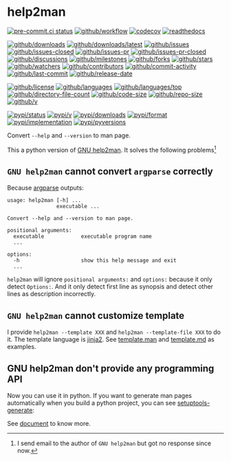 # help2man

[![pre-commit.ci status](https://results.pre-commit.ci/badge/github/Freed-Wu/help2man/main.svg)](https://results.pre-commit.ci/latest/github/Freed-Wu/help2man/main)
[![github/workflow](https://github.com/Freed-Wu/help2man/actions/workflows/main.yml/badge.svg)](https://github.com/Freed-Wu/help2man/actions)
[![codecov](https://codecov.io/gh/Freed-Wu/help2man/branch/main/graph/badge.svg)](https://codecov.io/gh/Freed-Wu/help2man)
[![readthedocs](https://shields.io/readthedocs/help2man)](https://help2man.readthedocs.io)

[![github/downloads](https://shields.io/github/downloads/Freed-Wu/help2man/total)](https://github.com/Freed-Wu/help2man/releases)
[![github/downloads/latest](https://shields.io/github/downloads/Freed-Wu/help2man/latest/total)](https://github.com/Freed-Wu/help2man/releases/latest)
[![github/issues](https://shields.io/github/issues/Freed-Wu/help2man)](https://github.com/Freed-Wu/help2man/issues)
[![github/issues-closed](https://shields.io/github/issues-closed/Freed-Wu/help2man)](https://github.com/Freed-Wu/help2man/issues?q=is%3Aissue+is%3Aclosed)
[![github/issues-pr](https://shields.io/github/issues-pr/Freed-Wu/help2man)](https://github.com/Freed-Wu/help2man/pulls)
[![github/issues-pr-closed](https://shields.io/github/issues-pr-closed/Freed-Wu/help2man)](https://github.com/Freed-Wu/help2man/pulls?q=is%3Apr+is%3Aclosed)
[![github/discussions](https://shields.io/github/discussions/Freed-Wu/help2man)](https://github.com/Freed-Wu/help2man/discussions)
[![github/milestones](https://shields.io/github/milestones/all/Freed-Wu/help2man)](https://github.com/Freed-Wu/help2man/milestones)
[![github/forks](https://shields.io/github/forks/Freed-Wu/help2man)](https://github.com/Freed-Wu/help2man/network/members)
[![github/stars](https://shields.io/github/stars/Freed-Wu/help2man)](https://github.com/Freed-Wu/help2man/stargazers)
[![github/watchers](https://shields.io/github/watchers/Freed-Wu/help2man)](https://github.com/Freed-Wu/help2man/watchers)
[![github/contributors](https://shields.io/github/contributors/Freed-Wu/help2man)](https://github.com/Freed-Wu/help2man/graphs/contributors)
[![github/commit-activity](https://shields.io/github/commit-activity/w/Freed-Wu/help2man)](https://github.com/Freed-Wu/help2man/graphs/commit-activity)
[![github/last-commit](https://shields.io/github/last-commit/Freed-Wu/help2man)](https://github.com/Freed-Wu/help2man/commits)
[![github/release-date](https://shields.io/github/release-date/Freed-Wu/help2man)](https://github.com/Freed-Wu/help2man/releases/latest)

[![github/license](https://shields.io/github/license/Freed-Wu/help2man)](https://github.com/Freed-Wu/help2man/blob/main/LICENSE)
[![github/languages](https://shields.io/github/languages/count/Freed-Wu/help2man)](https://github.com/Freed-Wu/help2man)
[![github/languages/top](https://shields.io/github/languages/top/Freed-Wu/help2man)](https://github.com/Freed-Wu/help2man)
[![github/directory-file-count](https://shields.io/github/directory-file-count/Freed-Wu/help2man)](https://github.com/Freed-Wu/help2man)
[![github/code-size](https://shields.io/github/languages/code-size/Freed-Wu/help2man)](https://github.com/Freed-Wu/help2man)
[![github/repo-size](https://shields.io/github/repo-size/Freed-Wu/help2man)](https://github.com/Freed-Wu/help2man)
[![github/v](https://shields.io/github/v/release/Freed-Wu/help2man)](https://github.com/Freed-Wu/help2man)

[![pypi/status](https://shields.io/pypi/status/help2man)](https://pypi.org/project/help2man/#description)
[![pypi/v](https://shields.io/pypi/v/help2man)](https://pypi.org/project/help2man/#history)
[![pypi/downloads](https://shields.io/pypi/dd/help2man)](https://pypi.org/project/help2man/#files)
[![pypi/format](https://shields.io/pypi/format/help2man)](https://pypi.org/project/help2man/#files)
[![pypi/implementation](https://shields.io/pypi/implementation/help2man)](https://pypi.org/project/help2man/#files)
[![pypi/pyversions](https://shields.io/pypi/pyversions/help2man)](https://pypi.org/project/help2man/#files)

Convert `--help` and `--version` to man page.

This a python version of [GNU help2man](https://www.gnu.org/software/help2man). It
solves the following problems[^email]

## `GNU help2man` cannot convert `argparse` correctly

Because [argparse](https://docs.python.org/3/library/argparse.html) outputs:

```text
usage: help2man [-h] ...
                executable ...

Convert --help and --version to man page.

positional arguments:
  executable            executable program name
  ...

options:
  -h                    show this help message and exit
  ...
```

`help2man` will ignore `positional arguments:` and `options:` because it only
detect `Options:`. And it only detect first line as synopsis and detect other
lines as description incorrectly.

## `GNU help2man` cannot customize template

I provide `help2man --template XXX` and `help2man --template-file XXX` to do
it. The template language is
[jinja2](http://docs.jinkan.org/docs/jinja2/templates.html). See
[template.man](https://github.com/Freed-Wu/help2man/tree/main/src/help2man/assets/man/template.man)
and
[template.md](https://github.com/Freed-Wu/help2man/tree/main/src/help2man/assets/markdown/template.md)
as examples.

## GNU help2man don't provide any programming API

Now you can use it in python. If you want to generate man pages automatically
when you build a python project, you can see
[setuptools-generate](https://pypi.org/project/setuptools-generate):

See [document](https://help2man.readthedocs.io) to know more.

[^email]: I send email to the author of `GNU help2man` but got no response since now.
